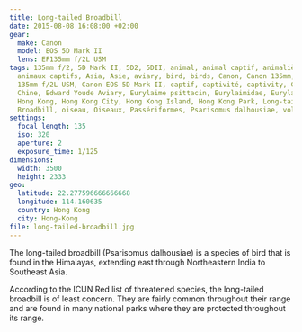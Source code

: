```yaml
---
title: Long-tailed Broadbill
date: 2015-08-08 16:08:00 +02:00
gear:
  make: Canon
  model: EOS 5D Mark II
  lens: EF135mm f/2L USM
tags: 135mm f/2, 5D Mark II, 5D2, 5DII, animal, animal captif, animalière,
  animaux captifs, Asia, Asie, aviary, bird, birds, Canon, Canon 135mm, Canon EF
  135mm f/2L USM, Canon EOS 5D Mark II, captif, captivité, captivity, China,
  Chine, Edward Youde Aviary, Eurylaime psittacin, Eurylaimidae, Eurylaimidés,
  Hong Kong, Hong Kong City, Hong Kong Island, Hong Kong Park, Long-tailed
  Broadbill, oiseau, Oiseaux, Passériformes, Psarisomus dalhousiae, volière
settings:
  focal_length: 135
  iso: 320
  aperture: 2
  exposure_time: 1/125
dimensions:
  width: 3500
  height: 2333
geo:
  latitude: 22.277596666666668
  longitude: 114.160635
  country: Hong Kong
  city: Hong-Kong
file: long-tailed-broadbill.jpg
---
```


The long-tailed broadbill (Psarisomus dalhousiae) is a species of bird that is found in the Himalayas, extending east through Northeastern India to Southeast Asia.

According to the ICUN Red list of threatened species, the long-tailed broadbill is of least concern. They are fairly common throughout their range and are found in many national parks where they are protected throughout its range.

